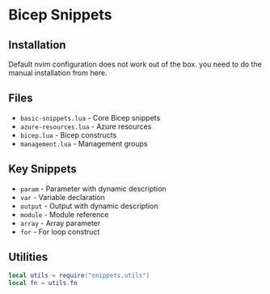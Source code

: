 # Bicep Snippets

## Installation
Default nvim configuration does not work out of the box. you need to do the manual installation from here.

## Files
- `basic-snippets.lua` - Core Bicep snippets
- `azure-resources.lua` - Azure resources
- `bicep.lua` - Bicep constructs
- `management.lua` - Management groups

## Key Snippets
- `param` - Parameter with dynamic description
- `var` - Variable declaration  
- `output` - Output with dynamic description
- `module` - Module reference
- `array` - Array parameter
- `for` - For loop construct

## Utilities
```lua
local utils = require("snippets.utils")
local fn = utils.fn
```
